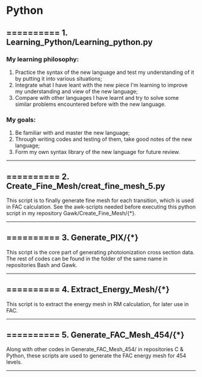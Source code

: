 # Python
## ========== 1. Learning_Python/Learning_python.py
### My learning philosophy: 
1. Practice the syntax of the new language and test my understanding of it by putting it into various situations; 
2. Integrate what I have leant with the new piece I'm learning to improve my understanding and view of the new language; 
3. Compare with other languages I have learnt and try to solve some similar problems encountered before with the new language.

### My goals: 
1. Be familiar with and  master the new language; 
2. Through writing codes and testing of them, take good notes of the new language; 
3. Form my own syntax library of the new language for future review.

*** 

## ========== 2. Create_Fine_Mesh/creat_fine_mesh_5.py
This script is to finally generate fine mesh for each transition, which is used in FAC calculation. See the awk-scripts needed before
executing this python script in my repository Gawk/Create_Fine_Mesh/{\*}.

*** 

## ========== 3. Generate_PIX/{\*}
This script is the core part of generating photoionization cross section data. The rest of codes can be found in the folder of the same
name in repositories Bash and Gawk.

***

## ========== 4. Extract_Energy_Mesh/{\*}
This script is to extract the energy mesh in RM calculation, for later use in FAC.

***

## ========== 5. Generate_FAC_Mesh_454/{\*}
Along with other codes in Generate_FAC_Mesh_454/ in repositories C & Python, these scripts are used to generate the FAC energy mesh for
454 levels.

***
